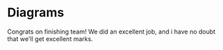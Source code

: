 # Diagrams

Congrats on finishing team!
We did an excellent job, and i have no doubt that we'll get excellent marks.